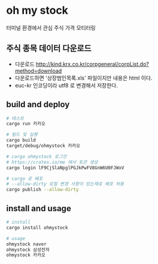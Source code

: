 # oh my stock

터미널 환경에서 관심 주식 가격 모티터링

## 주식 종목 데이터 다운로드

- 다운로드 <http://kind.krx.co.kr/corpgeneral/corpList.do?method=download>
- 다운로드하면 '상장범인목록.xls' 파일이지만 내용은 html 이다.
- euc-kr 인코딩이라 utf8 로 변경해서 저장한다.

## build and deploy

```bash
# 테스트
cargo run 카카오

# 빌드 및 실행
cargo build
target/debug/ohmystock 카카오

# cargo ohmystock 로그인
# https://crates.io/me 에서 토큰 생성
cargo login lF9CjSlaNpglPGJkPwFV8GnW6U0FJWxV

# cargo 로 배포
# --allow-dirty 로컬 변경 사항이 있는채로 배포 허용
cargo publish --allow-dirty
```

## install and usage

```bash
# install
cargo install ohmystock

# usage
ohmystock naver
ohmystock 삼성전자
ohmystock 카카오
```
